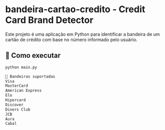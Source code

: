 # bandeira-cartao-credito - Credit Card Brand Detector

Este projeto é uma aplicação em Python para identificar a bandeira de um cartão de crédito com base no número informado pelo usuário.

## 🚀 Como executar

```bash
python main.py

🧠 Bandeiras suportadas
Visa
MasterCard
American Express
Elo
Hipercard
Discover
Diners Club
JCB
Aura
Cabal
